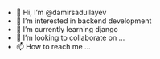 - 👋 Hi, I’m @damirsadullayev
- 👀 I’m interested in backend development
- 🌱 I’m currently learning django
- 💞️ I’m looking to collaborate on ...
- 📫 How to reach me ...

<!---
damirsadullayev/damirsadullayev is a ✨ special ✨ repository because its `README.md` (this file) appears on your GitHub profile.
You can click the Preview link to take a look at your changes.
--->
